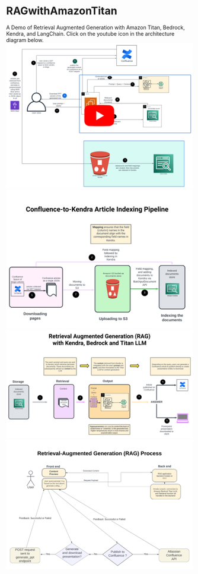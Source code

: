 # RAGwithAmazonTitan
A Demo of Retrieval Augmented Generation with Amazon Titan, Bedrock, Kendra, and LangChain. Click on the youtube icon in the architecture diagram below.
[![Watch the demo video](./Assets/full_architecture.png)](https://youtu.be/PagbmlEZcqw?si=WhmozazFerIr09fj')
![Kendra pipeline](./Assets/Kendra_pipeline.png)
![RAG process](./Assets/_retrieval.png)
![ec2 app](./Assets/ec2_app.png)
